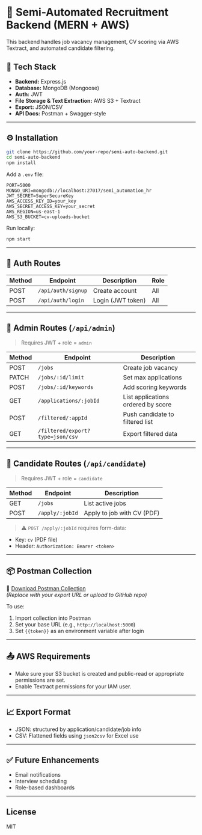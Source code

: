 # 🧠 Semi-Automated Recruitment Backend (MERN + AWS)

This backend handles job vacancy management, CV scoring via AWS Textract, and automated candidate filtering.

## 🧰 Tech Stack

- **Backend:** Express.js
- **Database:** MongoDB (Mongoose)
- **Auth:** JWT
- **File Storage & Text Extraction:** AWS S3 + Textract
- **Export:** JSON/CSV
- **API Docs:** Postman + Swagger-style

---

## ⚙️ Installation

```bash
git clone https://github.com/your-repo/semi-auto-backend.git
cd semi-auto-backend
npm install
```

Add a `.env` file:

```env
PORT=5000
MONGO_URI=mongodb://localhost:27017/semi_automation_hr
JWT_SECRET=SuperSecureKey
AWS_ACCESS_KEY_ID=your_key
AWS_SECRET_ACCESS_KEY=your_secret
AWS_REGION=us-east-1
AWS_S3_BUCKET=cv-uploads-bucket
```

Run locally:

```bash
npm start
```

---

## 🔐 Auth Routes

| Method | Endpoint         | Description         | Role       |
|--------|------------------|---------------------|------------|
| POST   | `/api/auth/signup` | Create account     | All        |
| POST   | `/api/auth/login`  | Login (JWT token)  | All        |

---

## 📌 Admin Routes (`/api/admin`)

> Requires JWT + role = `admin`

| Method | Endpoint                           | Description                      |
|--------|------------------------------------|----------------------------------|
| POST   | `/jobs`                            | Create job vacancy               |
| PATCH  | `/jobs/:id/limit`                  | Set max applications             |
| POST   | `/jobs/:id/keywords`               | Add scoring keywords             |
| GET    | `/applications/:jobId`             | List applications ordered by score |
| POST   | `/filtered/:appId`                 | Push candidate to filtered list  |
| GET    | `/filtered/export?type=json/csv`   | Export filtered data             |

---

## 👤 Candidate Routes (`/api/candidate`)

> Requires JWT + role = `candidate`

| Method | Endpoint             | Description                |
|--------|----------------------|----------------------------|
| GET    | `/jobs`              | List active jobs           |
| POST   | `/apply/:jobId`      | Apply to job with CV (PDF) |

> ⚠️ `POST /apply/:jobId` requires form-data:
- Key: `cv` (PDF file)
- Header: `Authorization: Bearer <token>`

---

## 📦 Postman Collection

🔗 [Download Postman Collection](https://example.com/postman-collection.json)  
*(Replace with your export URL or upload to GitHub repo)*

To use:

1. Import collection into Postman
2. Set your base URL (e.g., `http://localhost:5000`)
3. Set `{{token}}` as an environment variable after login

---

## 📤 AWS Requirements

- Make sure your S3 bucket is created and public-read or appropriate permissions are set.
- Enable Textract permissions for your IAM user.

---

## 📈 Export Format

- JSON: structured by application/candidate/job info
- CSV: Flattened fields using `json2csv` for Excel use

---

## ✅ Future Enhancements

- Email notifications
- Interview scheduling
- Role-based dashboards

---

## License

MIT